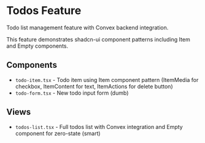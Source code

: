 # Todos Feature

Todo list management feature with Convex backend integration.

This feature demonstrates shadcn-ui component patterns including Item and Empty components.

## Components

- `todo-item.tsx` - Todo item using Item component pattern (ItemMedia for checkbox, ItemContent for text, ItemActions for delete button)
- `todo-form.tsx` - New todo input form (dumb)

## Views

- `todos-list.tsx` - Full todos list with Convex integration and Empty component for zero-state (smart)
